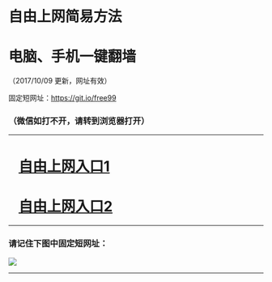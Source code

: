 ﻿# 自由上网简易方法

# 电脑、手机一键翻墙

（2017/10/09 更新，网址有效）

固定短网址：https://git.io/free99

### （微信如打不开，请转到浏览器打开）


***





# &nbsp;&nbsp; <a href="http://ft2790214864.fwq-tz-1001.info/fwqtz01.html?t=100900131226 " target="_blank">自由上网入口1</a>
# &nbsp;&nbsp; <a href="http://ft1729813681.fwq-tz-1002.info/fwqtz02.html?t=100900113183 " target="_blank">自由上网入口2</a>
***

### 请记住下图中固定短网址：

<img src="https://s3-us-west-2.amazonaws.com/fwq-1001/yjfq-20170905okok.png" /> 


***

